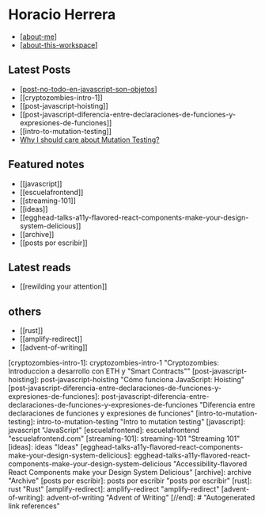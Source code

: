 # Horacio Herrera

- [[about-me]]
- [[about-this-workspace]]

## Latest Posts

- [[post-no-todo-en-javascript-son-objetos]]
- [[cryptozombies-intro-1]]
- [[post-javascript-hoisting]]
- [[post-javascript-diferencia-entre-declaraciones-de-funciones-y-expresiones-de-funciones]]
- [[intro-to-mutation-testing]]
- [Why I should care about Mutation Testing?](https://dev.to/horacioh/why-i-should-care-about-mutation-testing-4i92)

## Featured notes

- [[javascript]]
- [[escuelafrontend]]
- [[streaming-101]]
- [[ideas]]
- [[egghead-talks-a11y-flavored-react-components-make-your-design-system-delicious]]
- [[archive]]
- [[posts por escribir]]

## Latest reads

- [[rewilding your attention]]

## others

- [[rust]]
- [[amplify-redirect]]
- [[advent-of-writing]]

[//begin]: # "Autogenerated link references for markdown compatibility"
[about-me]: about-me "About Me"
[about-this-workspace]: about-this-workspace "About this workspace"
[post-no-todo-en-javascript-son-objetos]: post-no-todo-en-javascript-son-objetos "Aprendamos sobre los Tipos Primitivos de JavaScript"

[cryptozombies-intro-1]: cryptozombies-intro-1 "Cryptozombies: Introduccion a desarrollo con ETH y "Smart Contracts""
[post-javascript-hoisting]: post-javascript-hoisting "Cómo funciona JavaScript: Hoisting"
[post-javascript-diferencia-entre-declaraciones-de-funciones-y-expresiones-de-funciones]: post-javascript-diferencia-entre-declaraciones-de-funciones-y-expresiones-de-funciones "Diferencia entre declaraciones de funciones y expresiones de funciones"
[intro-to-mutation-testing]: intro-to-mutation-testing "Intro to mutation testing"
[javascript]: javascript "JavaScript"
[escuelafrontend]: escuelafrontend "escuelafrontend.com"
[streaming-101]: streaming-101 "Streaming 101"
[ideas]: ideas "Ideas"
[egghead-talks-a11y-flavored-react-components-make-your-design-system-delicious]: egghead-talks-a11y-flavored-react-components-make-your-design-system-delicious "Accessibility-flavored React Components make your Design System Delicious"
[archive]: archive "Archive"
[posts por escribir]: posts por escribir "posts por escribir"
[rust]: rust "Rust"
[amplify-redirect]: amplify-redirect "amplify-redirect"
[advent-of-writing]: advent-of-writing "Advent of Writing"
[//end]: # "Autogenerated link references"
